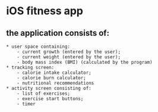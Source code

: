 # iOS fitness app

## the application consists of:
    * user space containing:
        - current growth (entered by the user);
        - current weight (entered by the user);
        - body mass index (BMI) (calculated by the program)
    * tracking screen:
        - calorie intake calculator;
        - calorie burn calculator;
        - nutritional recommendations
    * activity screen consisting of:
        - list of exercises;
        - exercise start buttons;
        - timer

